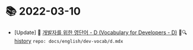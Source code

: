 # 📚 2022-03-10
- [Update] 📙 [개발자를 위한 영단어 - D (Vocabulary for Developers - D)](https://til.qriositylog.com/featured/english/dev-vocab/d) 📃🔍 [history](https://github.com/Queue-ri/TIL/commits/main/docs/english/dev-vocab/d.mdx?since=2022-03-10T00:00:00Z&until=2022-03-10T23:59:59Z) `repo: docs/english/dev-vocab/d.mdx`
